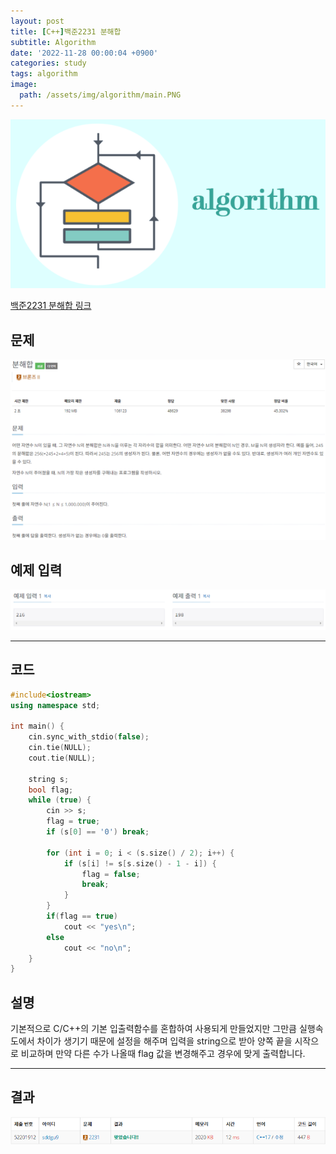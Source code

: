 ```yaml
---
layout: post
title: [C++]백준2231 분해합
subtitle: Algorithm
date: '2022-11-28 00:00:04 +0900'
categories: study
tags: algorithm
image:
  path: /assets/img/algorithm/main.PNG
---
```


![](/assets/img/algorithm/main.PNG)

[백준2231 분해합 링크](https://www.acmicpc.net/problem/2231)

<!--more-->

## 문제
![문제](/assets/img/algorithm/백준/문제-분해합.PNG)

## 예제 입력
![예제](/assets/img/algorithm/백준/예제-분해합.PNG)

---

## 코드
```cpp
#include<iostream>
using namespace std;

int main() {
    cin.sync_with_stdio(false);
    cin.tie(NULL);
    cout.tie(NULL);

    string s;
    bool flag;
    while (true) {
        cin >> s;
        flag = true;
        if (s[0] == '0') break;

        for (int i = 0; i < (s.size() / 2); i++) {
            if (s[i] != s[s.size() - 1 - i]) {
                flag = false;
                break;
            }
        }
        if(flag == true) 
            cout << "yes\n";
        else
            cout << "no\n";
    }
}
```
## 설명
기본적으로 C/C++의 기본 입출력함수를 혼합하여 사용되게 만들었지만 그만큼 실행속도에서 차이가 생기기 때문에 설정을 해주며 입력을 string으로 받아 양쪽 끝을 시작으로 비교하며 만약 다른 수가 나올때 flag 값을 변경해주고 경우에 맞게 출력합니다.

---

## 결과
![결과](/assets/img/algorithm/백준/결과-분해합.PNG)